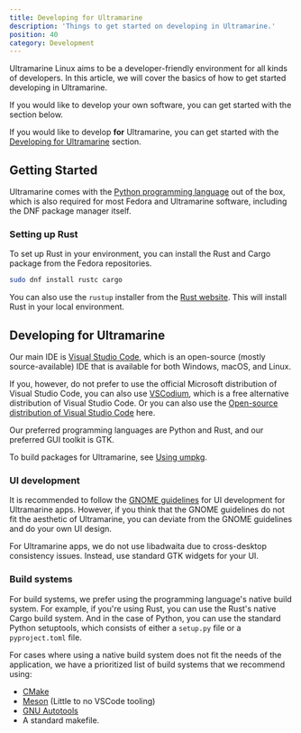 ```yaml
---
title: Developing for Ultramarine
description: 'Things to get started on developing in Ultramarine.'
position: 40
category: Development
---
```


Ultramarine Linux aims to be a developer-friendly environment for all kinds of developers. In this article, we will cover the basics of how to get started developing in Ultramarine.

If you would like to develop your own software, you can get started with the section below.

If you would like to develop **for** Ultramarine, you can get started with the [Developing for Ultramarine](#developing-for-ultramarine) section.


## Getting Started

Ultramarine comes with the [Python programming language](https://www.python.org/) out of the box, which is also required for most Fedora and Ultramarine 
software, including the DNF package manager itself.


### Setting up Rust

To set up Rust in your environment, you can install the Rust and Cargo package from the Fedora repositories.

```zsh
sudo dnf install rustc cargo
```

You can also use the `rustup` installer from the [Rust website](https://www.rust-lang.org/tools/install). This will install Rust in your local environment.


## Developing for Ultramarine

Our main IDE is [Visual Studio Code](https://code.visualstudio.com/), which is an open-source (mostly source-available) IDE that is available for both Windows, macOS, and Linux.

If you, however, do not prefer to use the official Microsoft distribution of Visual Studio Code, you can also use [VSCodium](https://www.vscodium.com/), which is a free alternative distribution of Visual Studio Code. Or you can also use the [Open-source distribution of Visual Studio Code](https://github.com/microsoft/vscode) here.

Our preferred programming languages are Python and Rust, and our preferred GUI toolkit is GTK.

To build packages for Ultramarine, see [Using umpkg](/development/umpkg).

### UI development

It is recommended to follow the [GNOME guidelines](https://developer.gnome.org/hig/) for UI development for Ultramarine apps. However, if you think that the GNOME guidelines do not fit the aesthetic of Ultramarine, you can deviate from the GNOME guidelines and do your own UI design.

For Ultramarine apps, we do not use libadwaita due to cross-desktop consistency issues. Instead, use standard GTK widgets for your UI.


### Build systems

For build systems, we prefer using the programming language's native build system. For example, if you're using Rust, you can use the Rust's native Cargo build system. And in the case of Python, you can use the standard Python setuptools, which consists of either a `setup.py` file or a `pyproject.toml` file.

For cases where using a native build system does not fit the needs of the application, we have a prioritized list of build systems that we recommend using:

- [CMake](https://cmake.org/)
- [Meson](https://mesonbuild.com/) (Little to no VSCode tooling)
- [GNU Autotools](https://www.gnu.org/software/automake/manual/html_node/Autotools-Introduction.html)
- A standard makefile.
